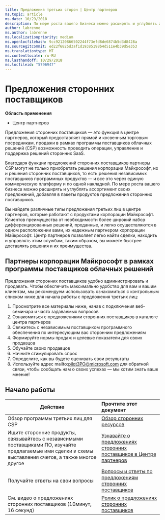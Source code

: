 ```yaml
---
title: Предложения третьих сторон | Центр партнеров
ms.topic: article
ms.date: 10/29/2018
description: По мере роста вашего бизнеса можно расширять и углублять ассортимент своих предложений, добавляя в пакеты продуктов предложения третьих лиц.
author: labrenne
ms.author: labrenne
ms.localizationpriority: medium
ms.openlocfilehash: 9cc92120866502244f73efd8de6874b5d3d8428a
ms.sourcegitcommit: ed22f6825d3af1d19385198b4d511e4b39d5e353
ms.translationtype: MT
ms.contentlocale: ru-RU
ms.lasthandoff: 10/29/2018
ms.locfileid: "5796947"
---
```

# <a name="third-party-offers"></a>Предложения сторонних поставщиков 

**Область применения**

- Центр партнеров

Предложения сторонних поставщиков — это функция в центре партнеров, который предоставляет прямой и косвенным торговым посредникам, продажи в рамках программы поставщиков облачных решений (CSP) возможность проводить операции, управление и поддержка решений сторонних SaaS.  

Благодаря функции предложений сторонних поставщиков партнеры CSP могут не только приобретать решения корпорации Майкрософт, но и решения сторонних поставщиков, то есть решения независимых поставщиков программных продуктов —  и все это через единую коммерческую платформу и по одной накладной.  По мере роста вашего бизнеса можно расширять и углублять ассортимент своих предложений, добавляя в пакеты продуктов предложения сторонних поставщиков. 

Вы найдете различные типы предложения третьих лиц в центре партнеров, которые работают с продуктами корпорации Майкрософт. Клиентов преимущества от необходимости более широкий набор дифференцированных решений, проданные, и легко осуществляются в одном расположении вами, их надежным партнером корпорации Майкрософт. Центр партнеров позволяет легко найти сделки, находить и управлять этим службам, таким образом, вы можете быстрее доставлять решения и их преимущества.

## <a name="microsoft-partners-in-the-cloud-solution-provider-program"></a>Партнеры корпорации Майкрософт в рамках программы поставщиков облачных решений

Предложения сторонних поставщиков удобно администрировать и продавать. Чтобы обеспечить максимально удобство для вам и вашим клиентам, мы рекомендуем использовать ознакомиться с контрольным списком ниже для начала работы с предложения третьих лиц:

1. Просмотрите все материалы ниже, начав с подключения веб-семинара и часто задаваемых вопросов
2. Ознакомиться с предложениями сторонних поставщиков в каталоге центра партнеров
3. Свяжитесь с независимым поставщиком программного обеспечения по интересующим вас сторонним предложениям
4. Формируйте нормы продаж и целевые показатели для своих продавцов
5. Обучайте своих продавцов
6. Начните стимулировать спрос
7. Определите, как вы будете оценивать свои результаты
8. Используйте адрес mailto:pilot3PO@microsoft.com для обратной связи, чтобы сообщать нам о своих успехах — мы хотим знать ваше мнение!

## <a name="get-started"></a>Начало работы 

|**Действие**   |**Прочтите этот документ**   |
|------------------|:--------------------|
|Обзор программы третьих лиц для CSP  |[Обзор сторонних ресурсов]( http://assetsprod.microsoft.com/mpn/third-party-offers-overview.pptx)|
|Ищите сторонние продукты, связывайтесь с независимыми поставщиками ПО, изучайте предлагаемые ими сделки и схемы выставления счетов, а также многое другое| [Узнавайте о предложениях сторонних поставщиков в Центре партнеров](third-party-help.md) |
|Получайте ответы на свои вопросы| [Вопросы и ответы по предложениям сторонних поставщиков](http://assetsprod.microsoft.com/mpn/third-party-offers-faq.docx) |
|См. видео о предложениях сторонних поставщиков (10минут, 16 секунд)   |[Ролик о предложениях сторонних поставщиков](http://assetsprod.microsoft.com/mpn/third-party-offers-demo.wma)|


